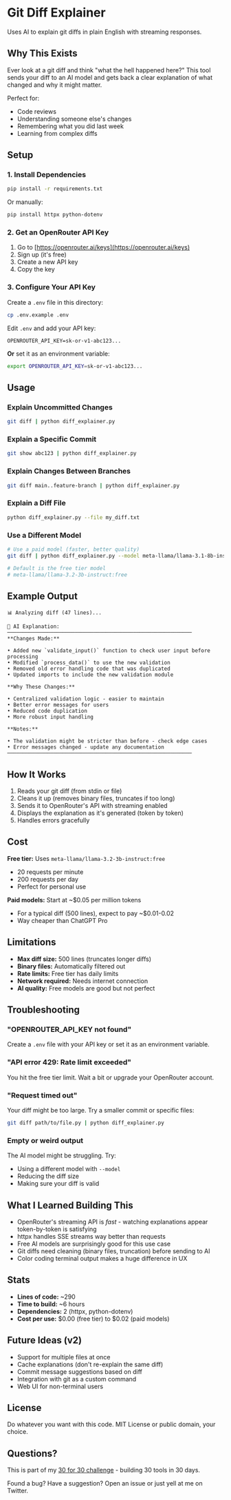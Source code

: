 # Git Diff Explainer

Uses AI to explain git diffs in plain English with streaming responses.

## Why This Exists

Ever look at a git diff and think "what the hell happened here?" This tool sends your diff to an AI model and gets back a clear explanation of what changed and why it might matter.

Perfect for:
- Code reviews
- Understanding someone else's changes
- Remembering what you did last week
- Learning from complex diffs

## Setup

### 1. Install Dependencies

```bash
pip install -r requirements.txt
```

Or manually:
```bash
pip install httpx python-dotenv
```

### 2. Get an OpenRouter API Key

1. Go to [https://openrouter.ai/keys](https://openrouter.ai/keys)
2. Sign up (it's free)
3. Create a new API key
4. Copy the key

### 3. Configure Your API Key

Create a `.env` file in this directory:

```bash
cp .env.example .env
```

Edit `.env` and add your API key:
```
OPENROUTER_API_KEY=sk-or-v1-abc123...
```

**Or** set it as an environment variable:
```bash
export OPENROUTER_API_KEY=sk-or-v1-abc123...
```

## Usage

### Explain Uncommitted Changes
```bash
git diff | python diff_explainer.py
```

### Explain a Specific Commit
```bash
git show abc123 | python diff_explainer.py
```

### Explain Changes Between Branches
```bash
git diff main..feature-branch | python diff_explainer.py
```

### Explain a Diff File
```bash
python diff_explainer.py --file my_diff.txt
```

### Use a Different Model
```bash
# Use a paid model (faster, better quality)
git diff | python diff_explainer.py --model meta-llama/llama-3.1-8b-instruct

# Default is the free tier model
# meta-llama/llama-3.2-3b-instruct:free
```

## Example Output

```
📊 Analyzing diff (47 lines)...

🤖 AI Explanation:
────────────────────────────────────────────────────────────
**Changes Made:**

• Added new `validate_input()` function to check user input before processing
• Modified `process_data()` to use the new validation
• Removed old error handling code that was duplicated
• Updated imports to include the new validation module

**Why These Changes:**

• Centralized validation logic - easier to maintain
• Better error messages for users
• Reduced code duplication
• More robust input handling

**Notes:**

• The validation might be stricter than before - check edge cases
• Error messages changed - update any documentation
────────────────────────────────────────────────────────────
```

## How It Works

1. Reads your git diff (from stdin or file)
2. Cleans it up (removes binary files, truncates if too long)
3. Sends it to OpenRouter's API with streaming enabled
4. Displays the explanation as it's generated (token by token)
5. Handles errors gracefully

## Cost

**Free tier:** Uses `meta-llama/llama-3.2-3b-instruct:free`
- 20 requests per minute
- 200 requests per day
- Perfect for personal use

**Paid models:** Start at ~$0.05 per million tokens
- For a typical diff (500 lines), expect to pay ~$0.01-0.02
- Way cheaper than ChatGPT Pro

## Limitations

- **Max diff size:** 500 lines (truncates longer diffs)
- **Binary files:** Automatically filtered out
- **Rate limits:** Free tier has daily limits
- **Network required:** Needs internet connection
- **AI quality:** Free models are good but not perfect

## Troubleshooting

### "OPENROUTER_API_KEY not found"
Create a `.env` file with your API key or set it as an environment variable.

### "API error 429: Rate limit exceeded"
You hit the free tier limit. Wait a bit or upgrade your OpenRouter account.

### "Request timed out"
Your diff might be too large. Try a smaller commit or specific files:
```bash
git diff path/to/file.py | python diff_explainer.py
```

### Empty or weird output
The AI model might be struggling. Try:
- Using a different model with `--model`
- Reducing the diff size
- Making sure your diff is valid

## What I Learned Building This

- OpenRouter's streaming API is *fast* - watching explanations appear token-by-token is satisfying
- httpx handles SSE streams way better than requests
- Free AI models are surprisingly good for this use case
- Git diffs need cleaning (binary files, truncation) before sending to AI
- Color coding terminal output makes a huge difference in UX

## Stats

- **Lines of code:** ~290
- **Time to build:** ~6 hours
- **Dependencies:** 2 (httpx, python-dotenv)
- **Cost per use:** $0.00 (free tier) to $0.02 (paid models)

## Future Ideas (v2)

- Support for multiple files at once
- Cache explanations (don't re-explain the same diff)
- Commit message suggestions based on diff
- Integration with git as a custom command
- Web UI for non-terminal users

## License

Do whatever you want with this code. MIT License or public domain, your choice.

## Questions?

This is part of my [30 for 30 challenge]([https://jdookeran.medium.com/build-30-for-30-day-02-git-diff-explainer-115cbe62329e]) - building 30 tools in 30 days.

Found a bug? Have a suggestion? Open an issue or just yell at me on Twitter.
